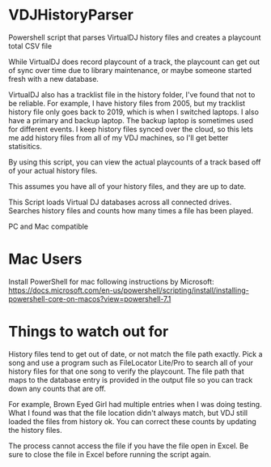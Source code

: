 # VDJHistoryParser
Powershell script that parses VirtualDJ history files and creates a playcount total CSV file

While VirtualDJ does record playcount of a track, the playcount can get out of sync over time due to library maintenance, or maybe someone started fresh with a new database.

VirtualDJ also has a tracklist file in the history folder, I've found that not to be reliable.  For example, I have history files from 2005, but my tracklist history file only goes back to 2019, which is when I switched laptops.  I also have a primary and backup laptop.  The backup laptop is sometimes used for different events.  I keep history files synced over the cloud, so this lets me add history files from all of my VDJ machines, so I'll get better statisitics.


By using this script, you can view the actual playcounts of a track based off of your actual history files.

This assumes you have all of your history files, and they are up to date.

This Script loads Virtual DJ databases across all connected drives.
Searches history files and counts how many times a file has been played.

PC and Mac compatible

# Mac Users

Install PowerShell for mac following instructions by Microsoft: https://docs.microsoft.com/en-us/powershell/scripting/install/installing-powershell-core-on-macos?view=powershell-7.1

# Things to watch out for
History files tend to get out of date, or not match the file path exactly.
Pick a song and use a program such as FileLocator Lite/Pro to search all of your history files for that one song to verify the playcount.
The file path that maps to the database entry is provided in the output file so you can track down any counts that are off.

For example, Brown Eyed Girl had multiple entries when I was doing testing.
What I found was that the file location didn't always match, but VDJ still loaded the files from history ok.
You can correct these counts by updating the history files.

The process cannot access the file if you have the file open in Excel.  Be sure to close the file in Excel before running the script again.
